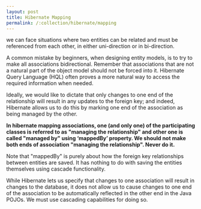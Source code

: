 ```yaml
---
layout: post
title: Hibernate Mapping
permalink: /:collection/hibernate/mapping
---
```


we can face situations where two entities can be related and must be referenced from each other, in either uni-direction or in bi-direction.

A common mistake by beginners, when designing entity models, is to try to make all associations bidirectional. Remember that associations that are not a natural part of the object model should not be forced into it. Hibernate Query Language (HQL) often proves a more natural way to access the required information when needed.

Ideally, we would like to dictate that only changes to one end of the relationship will result in any updates to the foreign key; and indeed, Hibernate allows us to do this by marking one end of the association as being managed by the other.

**In hibernate mapping associations, one (and only one) of the participating classes is referred to as "managing the relationship" and other one is called "managed by" using ‘mappedBy’ property. We should not make both ends of association "managing the relationship". Never do it.**

Note that "mappedBy" is purely about how the foreign key relationships between entities are saved. It has nothing to do with saving the entities themselves using cascade functionality.

While Hibernate lets us specify that changes to one association will result in changes to the database, it does not allow us to cause changes to one end of the association to be automatically reflected in the other end in the Java POJOs. We must use cascading capabilities for doing so.
